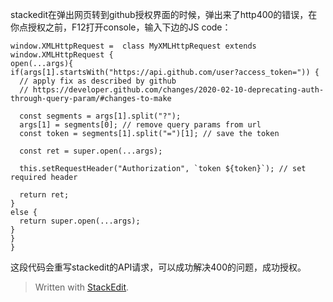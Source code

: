 stackedit在弹出网页转到github授权界面的时候，弹出来了http400的错误，在你点授权之前，F12打开console，输入下边的JS code：

```
window.XMLHttpRequest =  class MyXMLHttpRequest extends window.XMLHttpRequest {
open(...args){
if(args[1].startsWith("https://api.github.com/user?access_token=")) {
  // apply fix as described by github
  // https://developer.github.com/changes/2020-02-10-deprecating-auth-through-query-param/#changes-to-make
  
  const segments = args[1].split("?");
  args[1] = segments[0]; // remove query params from url
  const token = segments[1].split("=")[1]; // save the token
  
  const ret = super.open(...args);
  
  this.setRequestHeader("Authorization", `token ${token}`); // set required header
  
  return ret;
}
else {
  return super.open(...args);
}
}
}

```

这段代码会重写stackedit的API请求，可以成功解决400的问题，成功授权。

> Written with [StackEdit](https://stackedit.io/).
<!--stackedit_data:
eyJoaXN0b3J5IjpbLTE1MzIyNzMzMzRdfQ==
-->
